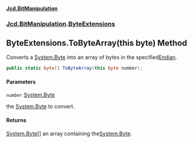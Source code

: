 #### [Jcd.BitManipulation](index.md 'index')

### [Jcd.BitManipulation](Jcd.BitManipulation.md 'Jcd.BitManipulation').[ByteExtensions](Jcd.BitManipulation.ByteExtensions.md 'Jcd.BitManipulation.ByteExtensions')

## ByteExtensions.ToByteArray(this byte) Method

Converts a
[System.Byte](https://docs.microsoft.com/en-us/dotnet/api/System.Byte 'System.Byte')
into an array of bytes in the specified[Endian](Jcd.BitManipulation.Endian.md 'Jcd.BitManipulation.Endian').

```csharp
public static byte[] ToByteArray(this byte number);
```

#### Parameters

<a name='Jcd.BitManipulation.ByteExtensions.ToByteArray(thisbyte).number'></a>

`number` [System.Byte](https://docs.microsoft.com/en-us/dotnet/api/System.Byte 'System.Byte')

the
[System.Byte](https://docs.microsoft.com/en-us/dotnet/api/System.Byte 'System.Byte')
to convert.

#### Returns

[System.Byte](https://docs.microsoft.com/en-us/dotnet/api/System.Byte 'System.Byte')[[]](https://docs.microsoft.com/en-us/dotnet/api/System.Array 'System.Array')
an array containing the[System.Byte](https://docs.microsoft.com/en-us/dotnet/api/System.Byte 'System.Byte').